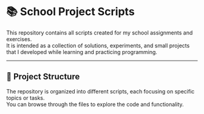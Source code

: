 # 📚 School Project Scripts

This repository contains all scripts created for my school assignments and exercises.  
It is intended as a collection of solutions, experiments, and small projects that I developed while learning and practicing programming.

---

## 📂 Project Structure

The repository is organized into different scripts, each focusing on specific topics or tasks.  
You can browse through the files to explore the code and functionality.
